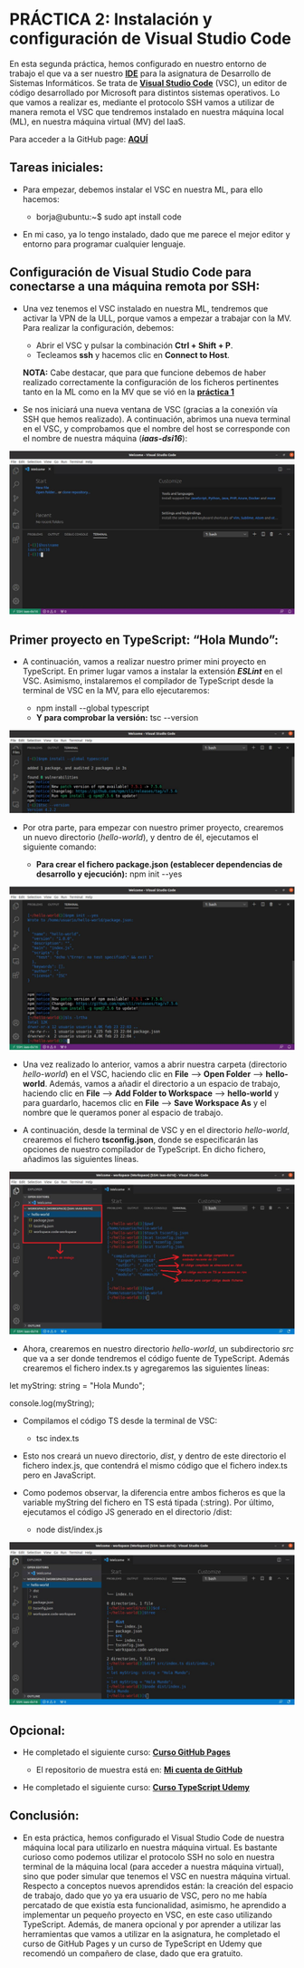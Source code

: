 # PRÁCTICA 2: Instalación y configuración de Visual Studio Code

En esta segunda práctica, hemos configurado en nuestro entorno de trabajo el que va a ser nuestro **[IDE](https://es.wikipedia.org/wiki/Entorno_de_desarrollo_integrado)** para la asignatura de Desarrollo de Sistemas Informáticos. Se trata de **[Visual Studio Code](https://code.visualstudio.com/)** (VSC), un editor de código desarrollado por Microsoft para distintos sistemas operativos. Lo que vamos a realizar es, mediante el protocolo SSH vamos a utilizar de manera remota el VSC que tendremos instalado en nuestra máquina local (ML), en nuestra máquina virtual (MV) del IaaS.

Para acceder a la GitHub page: **[AQUÍ](https://ull-esit-inf-dsi-2021.github.io/ull-esit-inf-dsi-20-21-prct02-VSCcode-alu0101205908/)** 


## Tareas iniciales:

* Para empezar, debemos instalar el  VSC en nuestra ML, para ello hacemos:

  * borja@ubuntu:~$ sudo apt install code

* En mi caso, ya lo tengo instalado, dado que me parece el mejor editor y entorno para programar cualquier lenguaje.


## Configuración de Visual Studio Code para conectarse a una máquina remota por SSH:

* Una vez tenemos el VSC instalado en nuestra ML, tendremos que activar la VPN de la ULL, porque vamos a empezar a trabajar con la MV. Para realizar la configuración, debemos:

   * Abrir el VSC y pulsar la combinación **Ctrl + Shift + P**.
   * Tecleamos **ssh** y hacemos clic en **Connect to Host**.

   **NOTA:** Cabe destacar, que para que funcione debemos de haber realizado correctamente la configuración de los ficheros pertinentes tanto en la ML como en la MV que se vió en la **[práctica 1](https://ull-esit-inf-dsi-2021.github.io/ull-esit-inf-dsi-20-21-prct01-iaas-alu0101205908/)** 

* Se nos iniciará una nueva ventana de VSC (gracias a la conexión vía SSH que hemos realizado). A continuación, abrimos una nueva terminal en el VSC, y comprobamos que el nombre del host se corresponde con el nombre de nuestra máquina (***iaas-dsi16***):

![Hostname][Hostname]


## Primer proyecto en TypeScript: “Hola Mundo”:

* A continuación, vamos a realizar nuestro primer mini proyecto en TypeScript. En primer lugar vamos a instalar la extensión ***ESLint*** en el VSC. Asimismo, instalaremos el compilador de TypeScript desde la terminal de VSC en la MV, para ello ejecutaremos:

    * npm install --global typescript
    * **Y para comprobar la versión:** tsc --version

![npm][npm]

* Por otra parte, para empezar con nuestro primer proyecto, crearemos un nuevo directorio (*hello-world*), y dentro de él, ejecutamos el siguiente comando:

   * **Para crear el fichero package.json (establecer dependencias de desarrollo y ejecución):** npm init --yes

![npm init][npmInit]

* Una vez realizado lo anterior, vamos a abrir nuestra carpeta (directorio *hello-world*) en el VSC, haciendo clic en **File** --> **Open Folder** --> **hello-world**. Además, vamos a añadir el directorio a un espacio de trabajo, haciendo clic en **File** --> **Add Folder to Workspace** --> **hello-world** y para guardarlo, hacemos clic en **File** --> **Save Workspace As** y el nombre que le queramos poner al espacio de trabajo.

* A continuación, desde la terminal de VSC y en el directorio *hello-world*, crearemos el fichero **tsconfig.json**, donde se especificarán las opciones de nuestro compilador de TypeScript. En dicho fichero, añadimos las siguientes líneas.

![Configuración compilador TS][tsconfig]

* Ahora, crearemos en nuestro directorio *hello-world*, un subdirectorio *src* que va a ser donde tendremos el código fuente de TypeScript. Además crearemos el fichero index.ts y agregaremos las siguientes líneas:

let myString: string = "Hola Mundo";

console.log(myString);

* Compilamos  el código TS desde la terminal de VSC:

   * tsc index.ts

* Esto nos creará un nuevo directorio, *dist*, y dentro de este directorio el fichero index.js, que contendrá el  mismo código que el fichero index.ts pero en JavaScript. 

* Como podemos observar, la diferencia entre ambos ficheros es que la variable myString del fichero en TS está tipada (:string). Por último, ejecutamos el código JS generado en el directorio /dist:

   * node dist/index.js

![Diferencia TS y JS][diferencia]


## Opcional:

* He completado el siguiente curso: **[Curso GitHub Pages](https://lab.github.com/githubtraining/github-pages)**

  * El repositorio de muestra está en: **[Mi cuenta de GitHub](https://github.com/borjaguanchesicilia/github-pages-with-jekyll)**

* He completado el siguiente curso: **[Curso TypeScript Udemy](https://www.udemy.com/course/typescript-2020/)**


## Conclusión:

* En esta práctica, hemos configurado el Visual Studio Code de nuestra máquina local para utilizarlo en nuestra máquina virtual. Es bastante curioso como podemos utilizar el protocolo SSH no solo en nuestra terminal de la máquina local (para acceder a nuestra máquina virtual), sino que poder simular que tenemos el VSC en nuestra máquina virtual. Respecto a conceptos nuevos aprendidos están: la creación del espacio de trabajo, dado que yo ya era usuario de VSC, pero no me había percatado de que existía esta funcionalidad, asimismo, he aprendido a implementar un pequeño proyecto en VSC, en este caso utilizando TypeScript. Además, de manera opcional y por aprender a utilizar las herramientas que vamos a utilizar en la asignatura, he completado el curso de GitHub Pages y un curso de TypeScript en Udemy que recomendó un compañero de clase, dado que era gratuito.

[Hostname]: images/hostname.JPG "Hostname"
[npm]: images/npm.JPG "npm"
[npmInit]: images/npmInit.JPG "npm init"
[tsconfig]: images/tsconfig&WS.JPG "Configuración compilador TS"
[diferencia]: images/diferencia.JPG "Diferencia TS y JS"
